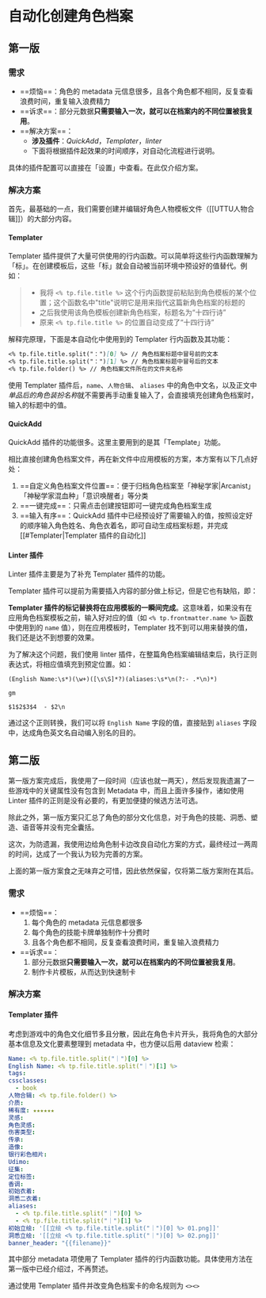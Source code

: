 # 自动化创建角色档案

## 第一版

### 需求

- ==烦恼==：角色的 metadata 元信息很多，且各个角色都不相同，反复查看浪费时间，重复输入浪费精力
- ==诉求==：部分元数据**只需要输入一次，就可以在档案内的不同位置被我复用**。
- ==解决方案==：
	- **涉及插件**：*QuickAdd*，*Templater*，*linter*
	- 下面将根据插件起效果的时间顺序，对自动化流程进行说明。

具体的插件配置可以直接在「设置」中查看。在此仅介绍方案。

### 解决方案

首先，最基础的一点，我们需要创建并编辑好角色人物模板文件（[[UTTU人物合辑]]）的大部分内容。

#### Templater

Templater 插件提供了大量可供使用的行内函数。可以简单将这些行内函数理解为「标」。在创建模板后，这些「标」就会自动被当前环境中预设好的值替代。例如：

> - 我将 `<% tp.file.title %>` 这个行内函数提前粘贴到角色模板的某个位置；这个函数名中"title"说明它是用来指代这篇新角色档案的标题的
> - 之后我使用该角色模板创建新角色档案，标题名为“十四行诗”
> - 原来 `<% tp.file.title %>` 的位置自动变成了“十四行诗”

解释完原理，下面是本自动化中使用到的 Templater 行内函数及其功能：

```md
<% tp.file.title.split("：")[0] %> // 角色档案标题中冒号前的文本
<% tp.file.title.split("：")[1] %> // 角色档案标题中冒号后的文本
<% tp.file.folder() %> // 角色档案文件所在的文件夹名称
```

使用 Templater 插件后，`name`、`人物合辑`、 `aliases` 中的角色中文名，以及正文中*单品后的角色装扮名称*就不需要再手动重复输入了，会直接填充创建角色档案时，输入的标题中的值。

#### QuickAdd

QuickAdd 插件的功能很多。这里主要用到的是其「Template」功能。

相比直接创建角色档案文件，再在新文件中应用模板的方案，本方案有以下几点好处：

1. ==自定义角色档案文件位置==：便于归档角色档案至「神秘学家|Arcanist」「神秘学家混血种」「意识唤醒者」等分类
2. ==一键完成==：只需点击创建按钮即可一键完成角色档案生成
3. ==输入有序==：QuickAdd 插件中已经预设好了需要输入的值，按照设定好的顺序输入角色姓名、角色衣着名，即可自动生成档案标题，并完成 [[#Templater|Templater 插件的自动化]]

#### Linter 插件

Linter 插件主要是为了补充 Templater 插件的功能。

Templater 插件可以提前为需要插入内容的部分做上标记，但是它也有缺陷，即：

**Templater 插件的标记替换将在应用模板的一瞬间完成**。这意味着，如果没有在应用角色档案模板之前，输入好对应的值（如 `<% tp.frontmatter.name %>` 函数中使用到的 `name` 值），则在应用模板时，Templater 找不到可以用来替换的值，我们还是达不到想要的效果。

为了解决这个问题，我们使用 linter 插件，在整篇角色档案编辑结束后，执行正则表达式，将相应值填充到预定位置。如：

```regex
(English Name:\s*)(\w+)([\s\S]*?)(aliases:\s*\n(?:- .*\n)*)

gm

$1$2$3$4  - $2\n
```

通过这个正则转换，我们可以将 `English Name` 字段的值，直接贴到 `aliases` 字段中，达成角色英文名自动编入别名的目的。

## 第二版

第一版方案完成后，我使用了一段时间（应该也就一两天），然后发现我遗漏了一些游戏中的关键属性没有包含到 Metadata 中，而且上面许多操作，诸如使用 Linter 插件的正则是没有必要的，有更加便捷的候选方法可选。

除此之外，第一版方案只汇总了角色的部分文化信息，对于角色的技能、洞悉、塑造、语音等并没有完全囊括。

这次，为防遗漏，我使用边给角色制卡边改良自动化方案的方式，最终经过一两周的时间，达成了一个我认为较为完善的方案。

上面的第一版方案食之无味弃之可惜，因此依然保留，仅将第二版方案附在其后。

### 需求

- ==烦恼==：
	1. 每个角色的 metadata 元信息都很多
	2. 每个角色的技能卡牌单独制作十分费时
	3. 且各个角色都不相同，反复查看浪费时间，重复输入浪费精力
- ==诉求==：
	1. 部分元数据**只需要输入一次，就可以在档案内的不同位置被我复用**。
	2. 制作卡片模板，从而达到快速制卡

### 解决方案

#### Templater 插件

考虑到游戏中的角色文化细节多且分散，因此在角色卡片开头，我将角色的大部分基本信息及文化要素整理到 metadata 中，也方便以后用 dataview 检索：

```yaml
Name: <% tp.file.title.split("｜")[0] %>
English Name: <% tp.file.title.split("｜")[1] %>
tags: 
cssclasses:
  - book
人物合辑: <% tp.file.folder() %>
介质: 
稀有度: ★★★★★★
灵感: 
角色灵感: 
伤害类型: 
传承: 
造像: 
银行彩色相片: 
Udimo: 
征集: 
定位标签: 
香调: 
初始衣着: 
洞悉二衣着: 
aliases:
  - <% tp.file.title.split("｜")[0] %>
  - <% tp.file.title.split("｜")[1] %>
初始立绘: '[[立绘 <% tp.file.title.split("｜")[0] %> 01.png]]'
洞悉立绘: '[[立绘 <% tp.file.title.split("｜")[0] %> 02.png]]'
banner_header: "{{filename}}"
```

其中部分 metadata 项使用了 Templater 插件的行内函数功能。具体使用方法在第一版中已经介绍过，不再赘述。

通过使用 Templater 插件并改变角色档案卡的命名规则为 `<><>`